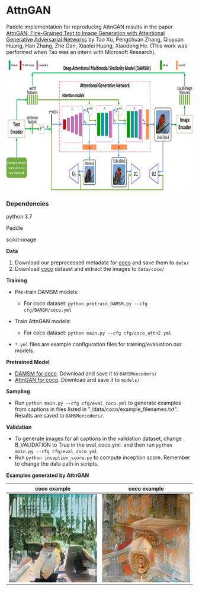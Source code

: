 # AttnGAN

Paddle implementation for reproducing AttnGAN results in the paper [AttnGAN: Fine-Grained Text to Image Generation
with Attentional Generative Adversarial Networks](http://openaccess.thecvf.com/content_cvpr_2018/papers/Xu_AttnGAN_Fine-Grained_Text_CVPR_2018_paper.pdf) by Tao Xu, Pengchuan Zhang, Qiuyuan Huang, Han Zhang, Zhe Gan, Xiaolei Huang, Xiaodong He. (This work was performed when Tao was an intern with Microsoft Research). 

<img src="framework.png" width="900px" height="350px"/>


### Dependencies
python 3.7

Paddle

scikit-image


**Data**

1. Download our preprocessed metadata for [coco](https://drive.google.com/open?id=1rSnbIGNDGZeHlsUlLdahj0RJ9oo6lgH9) and save them to `data/`
2. Download [coco](http://cocodataset.org/#download) dataset and extract the images to `data/coco/`



**Training**
- Pre-train DAMSM models:
  - For coco dataset: `python pretrain_DAMSM.py --cfg cfg/DAMSM/coco.yml`
 
- Train AttnGAN models:
  - For coco dataset: `python main.py --cfg cfg/coco_attn2.yml`

- `*.yml` files are example configuration files for training/evaluation our models.



**Pretrained Model**
- [DAMSM for coco](https://drive.google.com/open?id=1zIrXCE9F6yfbEJIbNP5-YrEe2pZcPSGJ). Download and save it to `DAMSMencoders/`
- [AttnGAN for coco](https://drive.google.com/open?id=1i9Xkg9nU74RAvkcqKE-rJYhjvzKAMnCi). Download and save it to `models/`


**Sampling**
- Run `python main.py --cfg cfg/eval_coco.yml` to generate examples from captions in files listed in "./data/coco/example_filenames.txt". Results are saved to `DAMSMencoders/`. 


**Validation**
- To generate images for all captions in the validation dataset, change B_VALIDATION to True in the eval_coco.yml. and then run `python main.py --cfg cfg/eval_coco.yml`
- Run `python inception_score.py` to compute inception score. Remember to change the data path in scripts.


**Examples generated by AttnGAN**

 coco example              |  coco example
:-------------------------:|:-------------------------:
![](https://github.com/Paddle-Team-7/AttnGAN-Paddle/blob/master/COCO_val2014_000000002985_s-1.png)  |  ![](https://github.com/Paddle-Team-7/AttnGAN-Paddle/blob/master/COCO_val2014_000000003794_s-1.png)

